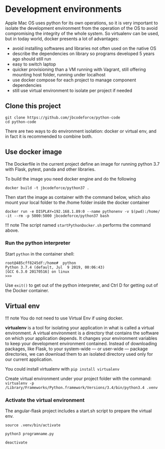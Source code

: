 # Development environments

Apple Mac OS uses python for its own operations, so it is very important to isolate the development environment from the operation of the OS to avoid compromising the integrity of the whole system. So virtualenv can be used, but in today world, docker presents a lot of advantages:

* avoid installing softwares and libraries not often used on the native OS
* describe the dependencies on library so programs developed 5 years ago should still run
* easy to switch laptop
* quicker provisioning than a VM running with Vagrant, still offering mounting host folder, running under localhost
* use docker compose for each project to manage component dependencies
* still use virtual environment to isolate per project if needed

## Clone this project

```
git clone https://github.com/jbcodeforce/python-code
cd python-code
```

There are two ways to do environment isolation: docker or virtual env, and in fact it is recommended to combine both.

## Use docker image

The Dockerfile in the current project define an image for running python 3.7 with Flask, pytest, panda and other libraries.

To build the image you need docker engine and do the following

```
docker build -t jbcodeforce/python37 . 
```

Then start the image as container with the command below, which also mount your local folder to the /home folder inside the docker container

``` 
docker run -e DISPLAY=192.168.1.89:0 --name pythonenv -v $(pwd):/home/ -it --rm -p 5000:5000 jbcodeforce/python37 bash
```

!!! note
        The script named `startPythonDocker.sh` performs the command above.

### Run the python interpreter

Start `python` in the container shell:

```
root@485cff8245df:/home#  python
Python 3.7.4 (default, Jul  9 2019, 00:06:43) 
[GCC 6.3.0 20170516] on linux
>>> 
```

Use `exit()` to get out of the python interpreter, and Ctrl D for getting out of the Docker container.

## Virtual env

!!! note
        You do not need to use Virtual Env if using docker.

**virtualenv** is a tool for isolating your application in what is called a virtual environment. A virtual environment is a directory that contains the software on which your application depends. It changes your environment variables to keep your development environment contained. Instead of downloading packages, like Flask, to your system-wide — or user-wide — package directories, we can download them to an isolated directory used only for our current application.

You could install virtualenv with `pip install virtualenv` 

Create virtual environment under your project folder with the command:
`virtualenv -p /Library/Frameworks/Python.framework/Versions/3.4/bin/python3.4 .venv`

### Activate the virtual environment

The angular-flask project includes a start.sh script to prepare the virtual env.
```
source .venv/bin/activate

python3 programname.py

deactivate
```